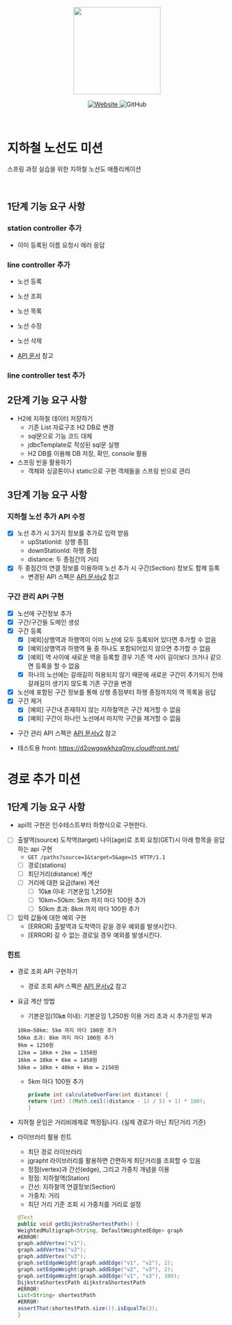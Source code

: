 <p align="center">
    <img width="200px;" src="https://raw.githubusercontent.com/woowacourse/atdd-subway-admin-frontend/master/images/main_logo.png"/>
</p>
<p align="center">
  <a href="https://techcourse.woowahan.com/c/Dr6fhku7" alt="woowacuorse subway">
    <img alt="Website" src="https://img.shields.io/website?url=https%3A%2F%2Fedu.nextstep.camp%2Fc%2FR89PYi5H">
  </a>
  <img alt="GitHub" src="https://img.shields.io/github/license/woowacourse/atdd-subway-path">
</p>

<br>

# 지하철 노선도 미션

스프링 과정 실습을 위한 지하철 노선도 애플리케이션

<br>

## 1단계 기능 요구 사항

### station controller 추가

- 이미 등록된 이름 요청시 에러 응답

### line controller 추가

- 노선 등록
- 노선 조회
- 노선 목록
- 노선 수정
- 노선 삭제

- [API 문서](https://techcourse-storage.s3.ap-northeast-2.amazonaws.com/d5c93e187919493da3280be44de0f17f#Line) 참고

### line controller test 추가

## 2단계 기능 요구 사항

- H2에 지하철 데이터 저장하기
	- 기존 List 자료구조 H2 DB로 변경
	- sql문으로 기능 코드 대체
	- jdbcTemplate로 작성된 sql문 실행
	- H2 DB를 이용해 DB 저장, 확인, console 활용
- 스프링 빈을 활용하기
	- 객체와 싱글톤이나 static으로 구현 객체들을 스프링 빈으로 관리

## 3단계 기능 요구 사항

### 지하철 노선 추가 API 수정

- [x] 노선 추가 시 3가지 정보를 추가로 입력 받음
	- upStationId: 상행 종점
	- downStationId: 하행 종점
	- distance: 두 종점간의 거리
- [x] 두 종점간의 연결 정보를 이용하여 노선 추가 시 구간(Section) 정보도 함께 등록
	- 변경된 API 스펙은 [API 문서v2](https://github.com/jinyoungchoi95/atdd-subway-map.git) 참고

### 구간 관리 API 구현

- [x] 노선에 구간정보 추가
- [x] 구간/구간들 도메인 생성
- [x] 구간 등록
	- [x] [예외]상행역과 하행역이 이미 노선에 모두 등록되어 있다면 추가할 수 없음
	- [x] [예외]상행역과 하행역 둘 중 하나도 포함되어있지 않으면 추가할 수 없음
	- [x] [예외] 역 사이에 새로운 역을 등록할 경우 기존 역 사이 길이보다 크거나 같으면 등록을 할 수 없음
	- [x] 하나의 노선에는 갈래길이 허용되지 않기 때문에 새로운 구간이 추가되기 전에 갈래길이 생기지 않도록 기존 구간을 변경
- [x] 노선에 포함된 구간 정보를 통해 상행 종점부터 하행 종점까지의 역 목록을 응답
- [x] 구간 제거
	- [x] [예외] 구간내 존재하지 않는 지하철역은 구간 제거할 수 없음
	- [x] [예외] 구간이 하나인 노선에서 마지막 구간을 제거할 수 없음
- 구간 관리 API
  스펙은 [API 문서v2](https://techcourse-storage.s3.ap-northeast-2.amazonaws.com/c682be69ae4e412c9e3905a59ef7b7ed#Line) 참고

- 테스트용 front: https://d2owgqwkhzq0my.cloudfront.net/

# 경로 추가 미션

## 1단계 기능 요구 사항
- api의 구현은 인수테스트부터 하향식으로 구현한다.
- [ ] 출발역(source) 도착역(target) 나이(age)로 조회 요청(GET)시 아래 항목을 응답하는 api 구현
    - `GET /paths?source=1&target=5&age=15 HTTP/1.1` 
    - [ ] 경로(stations)
    - [ ] 최단거리(distance) 계산
    - [ ] 거리에 대한 요금(fare) 계산
        - [ ] 10㎞ 이내: 기본운임 1,250원
        - [ ] 10km~50km: 5km 까지 마다 100원 추가
        - [ ] 50km 초과: 8km 까지 마다 100원 추가
      
- [ ] 입력 값들에 대한 예외 구현
    - [ERROR] 출발역과 도착역이 같을 경우 예외를 발생시킨다. 
    - [ERROR] 갈 수 없는 경로일 경우 예외를 발생시킨다. 

### 힌트

- 경로 조회 API 구현하기
	- 경로 조회 API
	  스펙은 [API 문서v2](https://techcourse-storage.s3.ap-northeast-2.amazonaws.com/c4c291f19953498e8eda8a38253eed51#Path)
	  참고
- 요금 계산 방법
	- 기본운임(10㎞ 이내): 기본운임 1,250원
	  이용 거리 초과 시 추가운임 부과
  ```
  10km~50km: 5km 까지 마다 100원 추가
  50km 초과: 8km 까지 마다 100원 추가
  9km = 1250원
  12km = 10km + 2km = 1350원
  16km = 10km + 6km = 1450원
  58km = 10km + 40km + 8km = 2150원
  ```

	- 5km 마다 100원 추가
	  ```java
	  private int calculateOverFare(int distance) {
	  return (int) ((Math.ceil((distance - 1) / 5) + 1) * 100);
	  }
	  ```
- 지하철 운임은 거리비례제로 책정됩니다. (실제 경로가 아닌 최단거리 기준)

- 라이브러리 활용 힌트
	- 최단 경로 라이브러리
	- jgrapht 라이브러리를 활용하면 간편하게 최단거리를 조회할 수 있음
	- 정점(vertex)과 간선(edge), 그리고 가중치 개념을 이용
	- 정점: 지하철역(Station)
	- 간선: 지하철역 연결정보(Section)
	- 가중치: 거리
	- 최단 거리 기준 조회 시 가중치를 거리로 설정
    ```java
    @Test
    public void getDijkstraShortestPath() {
    WeightedMultigraph<String, DefaultWeightedEdge> graph
    #ERROR!
    graph.addVertex("v1");
    graph.addVertex("v2");
    graph.addVertex("v3");
    graph.setEdgeWeight(graph.addEdge("v1", "v2"), 2);
    graph.setEdgeWeight(graph.addEdge("v2", "v3"), 2);
    graph.setEdgeWeight(graph.addEdge("v1", "v3"), 100);
    DijkstraShortestPath dijkstraShortestPath
    #ERROR!
    List<String> shortestPath
    #ERROR!
    assertThat(shortestPath.size()).isEqualTo(3);
    }
    ```
